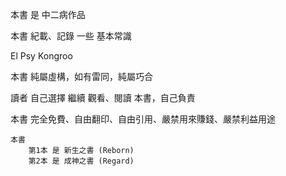 本書 是 中二病作品

本書 紀載、記錄 一些 基本常識

El Psy Kongroo


本書 純屬虛構，如有雷同，純屬巧合

讀者 自己選擇 繼續 觀看、閱讀 本書，自己負責

本書 完全免費、自由翻印、自由引用、嚴禁用來賺錢、嚴禁利益用途


    本書
        第1本 是 新生之書 (Reborn)
        第2本 是 成神之書 (Regard)